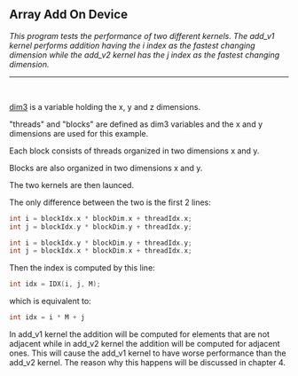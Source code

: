 ## Array Add On Device

*This program tests the performance of two different kernels. The add_v1 kernel performs addition having the i index as the fastest changing dimension while the add_v2 kernel has the j index as the fastest changing dimension.*

---
<br>

[dim3](https://docs.nvidia.com/cuda/cuda-c-programming-guide/index.html#dim3) is a variable holding the x, y and z dimensions.

"threads" and "blocks" are defined as dim3 variables and the x and y dimensions are used for this example.

Each block consists of threads organized in two dimensions x and y.

Blocks are also organized in two dimensions x and y.

The two kernels are then launced.

The only difference between the two is the first 2 lines:
```C
int i = blockIdx.x * blockDim.x + threadIdx.x;
int j = blockIdx.y * blockDim.y + threadIdx.y;

int i = blockIdx.y * blockDim.y + threadIdx.y;
int j = blockIdx.x * blockDim.x + threadIdx.x;
```

Then the index is computed by this line:
```C
int idx = IDX(i, j, M);
```
which is equivalent to:
```C
int idx = i * M + j
```

In add_v1 kernel the addition will be computed for elements that are not adjacent while in add_v2 kernel the addition will be computed for adjacent ones. This will cause the add_v1 kernel to have worse performance than the add_v2 kernel. The reason why this happens will be discussed in chapter 4.
